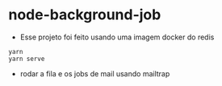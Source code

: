 # node-background-job
* Esse projeto foi feito usando uma imagem docker do redis
```
yarn
yarn serve
```
* rodar a fila e os jobs de mail usando mailtrap

